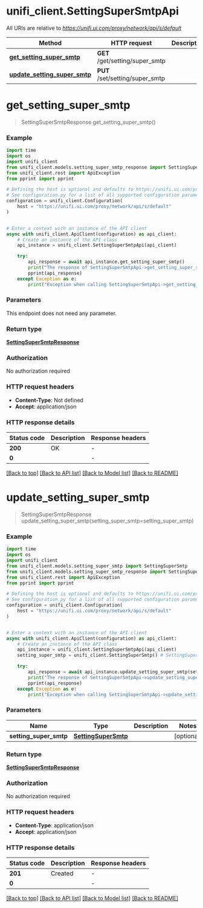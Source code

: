# unifi_client.SettingSuperSmtpApi

All URIs are relative to *https://unifi.ui.com/proxy/network/api/s/default*

Method | HTTP request | Description
------------- | ------------- | -------------
[**get_setting_super_smtp**](SettingSuperSmtpApi.md#get_setting_super_smtp) | **GET** /get/setting/super_smtp | 
[**update_setting_super_smtp**](SettingSuperSmtpApi.md#update_setting_super_smtp) | **PUT** /set/setting/super_smtp | 


# **get_setting_super_smtp**
> SettingSuperSmtpResponse get_setting_super_smtp()



### Example


```python
import time
import os
import unifi_client
from unifi_client.models.setting_super_smtp_response import SettingSuperSmtpResponse
from unifi_client.rest import ApiException
from pprint import pprint

# Defining the host is optional and defaults to https://unifi.ui.com/proxy/network/api/s/default
# See configuration.py for a list of all supported configuration parameters.
configuration = unifi_client.Configuration(
    host = "https://unifi.ui.com/proxy/network/api/s/default"
)


# Enter a context with an instance of the API client
async with unifi_client.ApiClient(configuration) as api_client:
    # Create an instance of the API class
    api_instance = unifi_client.SettingSuperSmtpApi(api_client)

    try:
        api_response = await api_instance.get_setting_super_smtp()
        print("The response of SettingSuperSmtpApi->get_setting_super_smtp:\n")
        pprint(api_response)
    except Exception as e:
        print("Exception when calling SettingSuperSmtpApi->get_setting_super_smtp: %s\n" % e)
```



### Parameters

This endpoint does not need any parameter.

### Return type

[**SettingSuperSmtpResponse**](SettingSuperSmtpResponse.md)

### Authorization

No authorization required

### HTTP request headers

 - **Content-Type**: Not defined
 - **Accept**: application/json

### HTTP response details

| Status code | Description | Response headers |
|-------------|-------------|------------------|
**200** | OK |  -  |
**0** |  |  -  |

[[Back to top]](#) [[Back to API list]](../README.md#documentation-for-api-endpoints) [[Back to Model list]](../README.md#documentation-for-models) [[Back to README]](../README.md)

# **update_setting_super_smtp**
> SettingSuperSmtpResponse update_setting_super_smtp(setting_super_smtp=setting_super_smtp)



### Example


```python
import time
import os
import unifi_client
from unifi_client.models.setting_super_smtp import SettingSuperSmtp
from unifi_client.models.setting_super_smtp_response import SettingSuperSmtpResponse
from unifi_client.rest import ApiException
from pprint import pprint

# Defining the host is optional and defaults to https://unifi.ui.com/proxy/network/api/s/default
# See configuration.py for a list of all supported configuration parameters.
configuration = unifi_client.Configuration(
    host = "https://unifi.ui.com/proxy/network/api/s/default"
)


# Enter a context with an instance of the API client
async with unifi_client.ApiClient(configuration) as api_client:
    # Create an instance of the API class
    api_instance = unifi_client.SettingSuperSmtpApi(api_client)
    setting_super_smtp = unifi_client.SettingSuperSmtp() # SettingSuperSmtp |  (optional)

    try:
        api_response = await api_instance.update_setting_super_smtp(setting_super_smtp=setting_super_smtp)
        print("The response of SettingSuperSmtpApi->update_setting_super_smtp:\n")
        pprint(api_response)
    except Exception as e:
        print("Exception when calling SettingSuperSmtpApi->update_setting_super_smtp: %s\n" % e)
```



### Parameters


Name | Type | Description  | Notes
------------- | ------------- | ------------- | -------------
 **setting_super_smtp** | [**SettingSuperSmtp**](SettingSuperSmtp.md)|  | [optional] 

### Return type

[**SettingSuperSmtpResponse**](SettingSuperSmtpResponse.md)

### Authorization

No authorization required

### HTTP request headers

 - **Content-Type**: application/json
 - **Accept**: application/json

### HTTP response details

| Status code | Description | Response headers |
|-------------|-------------|------------------|
**201** | Created |  -  |
**0** |  |  -  |

[[Back to top]](#) [[Back to API list]](../README.md#documentation-for-api-endpoints) [[Back to Model list]](../README.md#documentation-for-models) [[Back to README]](../README.md)

